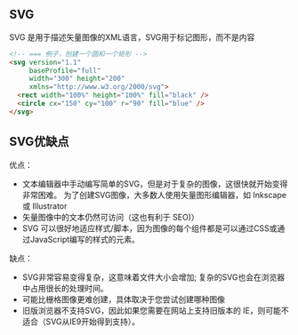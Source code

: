 
## SVG
SVG 是用于描述矢量图像的XML语言，SVG用于标记图形，而不是内容

```html
<!-- === 例子，创建一个圆和一个矩形 -->
<svg version="1.1"
     baseProfile="full"
     width="300" height="200"
     xmlns="http://www.w3.org/2000/svg">
  <rect width="100%" height="100%" fill="black" />
  <circle cx="150" cy="100" r="90" fill="blue" />
</svg>
```

## SVG优缺点
优点：
* 文本编辑器中手动编写简单的SVG，但是对于复杂的图像，这很快就开始变得非常困难。 为了创建SVG图像，大多数人使用矢量图形编辑器，如 Inkscape 或 Illustrator
* 矢量图像中的文本仍然可访问（这也有利于 SEO)）
* SVG 可以很好地适应样式/脚本，因为图像的每个组件都是可以通过CSS或通过JavaScript编写的样式的元素。

缺点：
* SVG非常容易变得复杂，这意味着文件大小会增加; 复杂的SVG也会在浏览器中占用很长的处理时间。
* 可能比栅格图像更难创建，具体取决于您尝试创建哪种图像
* 旧版浏览器不支持SVG，因此如果您需要在网站上支持旧版本的 IE，则可能不适合（SVG从IE9开始得到支持）。